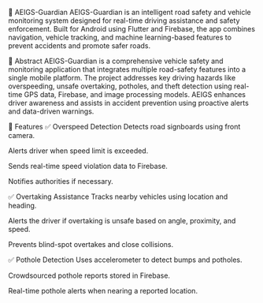
🚗 AEIGS-Guardian
AEIGS-Guardian is an intelligent road safety and vehicle monitoring system designed for real-time driving assistance and safety enforcement. Built for Android using Flutter and Firebase, the app combines navigation, vehicle tracking, and machine learning-based features to prevent accidents and promote safer roads.

📖 Abstract
AEIGS-Guardian is a comprehensive vehicle safety and monitoring application that integrates multiple road-safety features into a single mobile platform. The project addresses key driving hazards like overspeeding, unsafe overtaking, potholes, and theft detection using real-time GPS data, Firebase, and image processing models. AEIGS enhances driver awareness and assists in accident prevention using proactive alerts and data-driven warnings.

🚀 Features
✅ Overspeed Detection
Detects road signboards using front camera.

Alerts driver when speed limit is exceeded.

Sends real-time speed violation data to Firebase.

Notifies authorities if necessary.

✅ Overtaking Assistance
Tracks nearby vehicles using location and heading.

Alerts the driver if overtaking is unsafe based on angle, proximity, and speed.

Prevents blind-spot overtakes and close collisions.


✅ Pothole Detection
Uses accelerometer to detect bumps and potholes.

Crowdsourced pothole reports stored in Firebase.

Real-time pothole alerts when nearing a reported location.
